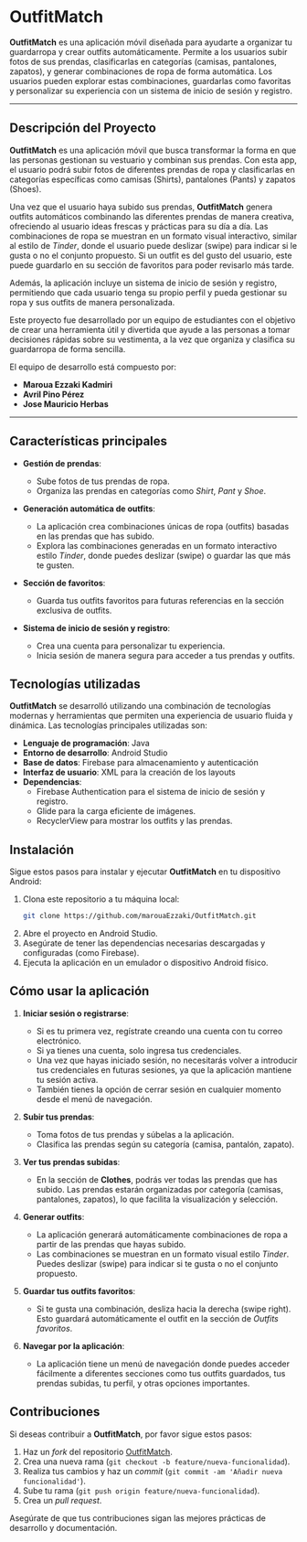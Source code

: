 # OutfitMatch

**OutfitMatch** es una aplicación móvil diseñada para ayudarte a organizar tu guardarropa y crear outfits automáticamente. Permite a los usuarios subir fotos de sus prendas, clasificarlas en categorías (camisas, pantalones, zapatos), y generar combinaciones de ropa de forma automática. Los usuarios pueden explorar estas combinaciones, guardarlas como favoritas y personalizar su experiencia con un sistema de inicio de sesión y registro.

---

## Descripción del Proyecto

**OutfitMatch** es una aplicación móvil que busca transformar la forma en que las personas gestionan su vestuario y combinan sus prendas. Con esta app, el usuario podrá subir fotos de diferentes prendas de ropa y clasificarlas en categorías específicas como camisas (Shirts), pantalones (Pants) y zapatos (Shoes). 

Una vez que el usuario haya subido sus prendas, **OutfitMatch** genera outfits automáticos combinando las diferentes prendas de manera creativa, ofreciendo al usuario ideas frescas y prácticas para su día a día. Las combinaciones de ropa se muestran en un formato visual interactivo, similar al estilo de *Tinder*, donde el usuario puede deslizar (swipe) para indicar si le gusta o no el conjunto propuesto. Si un outfit es del gusto del usuario, este puede guardarlo en su sección de favoritos para poder revisarlo más tarde.

Además, la aplicación incluye un sistema de inicio de sesión y registro, permitiendo que cada usuario tenga su propio perfil y pueda gestionar su ropa y sus outfits de manera personalizada.

Este proyecto fue desarrollado por un equipo de estudiantes con el objetivo de crear una herramienta útil y divertida que ayude a las personas a tomar decisiones rápidas sobre su vestimenta, a la vez que organiza y clasifica su guardarropa de forma sencilla.

El equipo de desarrollo está compuesto por:

- **Maroua Ezzaki Kadmiri**
- **Avril Pino Pérez**
- **Jose Mauricio Herbas**

---

## Características principales

- **Gestión de prendas**: 
  - Sube fotos de tus prendas de ropa.
  - Organiza las prendas en categorías como *Shirt*, *Pant* y *Shoe*.

- **Generación automática de outfits**:
  - La aplicación crea combinaciones únicas de ropa (outfits) basadas en las prendas que has subido.
  - Explora las combinaciones generadas en un formato interactivo estilo *Tinder*, donde puedes deslizar (swipe) o guardar las que más te gusten.

- **Sección de favoritos**:
  - Guarda tus outfits favoritos para futuras referencias en la sección exclusiva de outfits.

- **Sistema de inicio de sesión y registro**:
  - Crea una cuenta para personalizar tu experiencia.
  - Inicia sesión de manera segura para acceder a tus prendas y outfits.

## Tecnologías utilizadas

**OutfitMatch** se desarrolló utilizando una combinación de tecnologías modernas y herramientas que permiten una experiencia de usuario fluida y dinámica. Las tecnologías principales utilizadas son:

- **Lenguaje de programación**: Java
- **Entorno de desarrollo**: Android Studio
- **Base de datos**: Firebase para almacenamiento y autenticación
- **Interfaz de usuario**: XML para la creación de los layouts
- **Dependencias**:
  - Firebase Authentication para el sistema de inicio de sesión y registro.
  - Glide para la carga eficiente de imágenes.
  - RecyclerView para mostrar los outfits y las prendas.

## Instalación

Sigue estos pasos para instalar y ejecutar **OutfitMatch** en tu dispositivo Android:

1. Clona este repositorio a tu máquina local:
   ```bash
   git clone https://github.com/marouaEzzaki/OutfitMatch.git

2. Abre el proyecto en Android Studio.
3. Asegúrate de tener las dependencias necesarias descargadas y configuradas (como Firebase).
4. Ejecuta la aplicación en un emulador o dispositivo Android físico.

## Cómo usar la aplicación

1. **Iniciar sesión o registrarse**: 
   - Si es tu primera vez, regístrate creando una cuenta con tu correo electrónico.
   - Si ya tienes una cuenta, solo ingresa tus credenciales.
   - Una vez que hayas iniciado sesión, no necesitarás volver a introducir tus credenciales en futuras sesiones, ya que la aplicación mantiene tu sesión activa. 
   - También tienes la opción de cerrar sesión en cualquier momento desde el menú de navegación.

2. **Subir tus prendas**: 
   - Toma fotos de tus prendas y súbelas a la aplicación.
   - Clasifica las prendas según su categoría (camisa, pantalón, zapato).

3. **Ver tus prendas subidas**: 
   - En la sección de **Clothes**, podrás ver todas las prendas que has subido. Las prendas estarán organizadas por categoría (camisas, pantalones, zapatos), lo que facilita la visualización y selección.

4. **Generar outfits**: 
   - La aplicación generará automáticamente combinaciones de ropa a partir de las prendas que hayas subido.
   - Las combinaciones se muestran en un formato visual estilo *Tinder*. Puedes deslizar (swipe) para indicar si te gusta o no el conjunto propuesto.

5. **Guardar tus outfits favoritos**: 
   - Si te gusta una combinación, desliza hacia la derecha (swipe right). Esto guardará automáticamente el outfit en la sección de *Outfits favoritos*.

6. **Navegar por la aplicación**: 
   - La aplicación tiene un menú de navegación donde puedes acceder fácilmente a diferentes secciones como tus outfits guardados, tus prendas subidas, tu perfil, y otras opciones importantes.

## Contribuciones

Si deseas contribuir a **OutfitMatch**, por favor sigue estos pasos:

1. Haz un *fork* del repositorio [OutfitMatch](https://github.com/marouaEzzaki/OutfitMatch).
2. Crea una nueva rama (`git checkout -b feature/nueva-funcionalidad`).
3. Realiza tus cambios y haz un *commit* (`git commit -am 'Añadir nueva funcionalidad'`).
4. Sube tu rama (`git push origin feature/nueva-funcionalidad`).
5. Crea un *pull request*.

Asegúrate de que tus contribuciones sigan las mejores prácticas de desarrollo y documentación.


